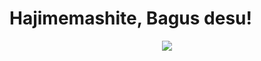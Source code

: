 <h1> Hajimemashite, Bagus desu! </h1>

<p align="center">
<img src="https://thumbs.gfycat.com/ImportantSafeBoutu-size_restricted.gif">
</p>
